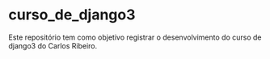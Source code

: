 # curso_de_django3
Este repositório tem como objetivo registrar o desenvolvimento do curso de django3 do Carlos Ribeiro.
